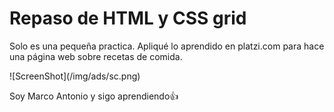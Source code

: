 <h1>Repaso de HTML y CSS grid</h1>
<p>Solo es una pequeña practica. Apliqué lo aprendido en platzi.com para hace una página web sobre recetas 
de comida.</p>
![ScreenShot](/img/ads/sc.png)

<p>Soy Marco Antonio y sigo aprendiendo👍</p>
